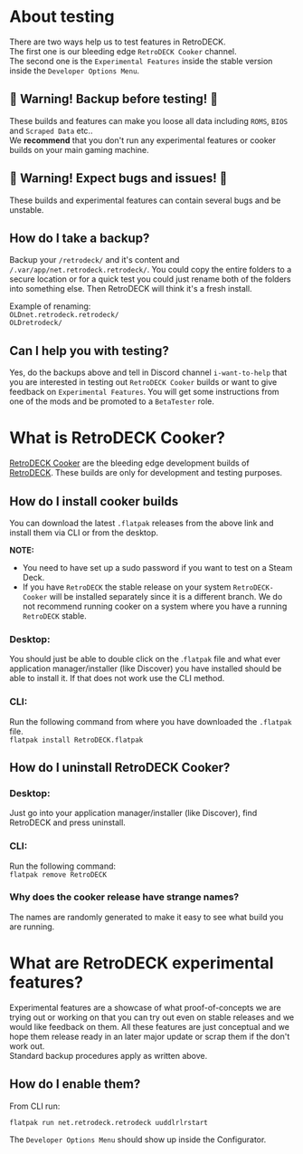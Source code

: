 # About testing

There are two ways help us to test features in RetroDECK.<br>
The first one is our bleeding edge `RetroDECK Cooker` channel.<br> 
The second one is the `Experimental Features` inside the stable version inside the `Developer Options Menu`.

## 🛑 Warning! Backup before testing! 🛑
These builds and features can make you loose all data including `ROMS`, `BIOS` and `Scraped Data` etc..<br>
We **recommend** that you don't run any experimental features or cooker builds on your main gaming machine. 

## 🛑 Warning! Expect bugs and issues! 🛑
These builds and experimental features can contain several bugs and be unstable. 

## How do I take a backup?

Backup your `/retrodeck/` and it's content and `/.var/app/net.retrodeck.retrodeck/`. 
You could copy the entire folders to a secure location or for a quick test you could just rename both of the folders into something else.
Then RetroDECK will think it's a fresh install.

Example of renaming:<br>
`OLDnet.retrodeck.retrodeck/`<br>
`OLDretrodeck/`

## Can I help you with testing? 
Yes, do the backups above and tell in Discord channel `i-want-to-help` that you are interested in testing out `RetroDECK Cooker`  builds or want to give feedback on `Experimental Features`.
You will get some instructions from one of the mods and be promoted to a `BetaTester` role. 

# What is RetroDECK Cooker?
[RetroDECK Cooker](https://github.com/XargonWan/RetroDECK-cooker) are the bleeding edge development builds of [RetroDECK](https://github.com/XargonWan/RetroDECK). These builds are only for development and testing purposes.

## How do I install cooker builds
You can download the latest `.flatpak` releases from the above link and install them via CLI or from the desktop.

**NOTE:** 
* You need to have set up a sudo password if you want to test on a Steam Deck. 
* If you have `RetroDECK` the stable release on your system `RetroDECK-Cooker` will be installed separately since it is a different branch. We do not recommend running cooker on a system where you have a running `RetroDECK` stable.  

### Desktop:

You should just be able to double click on the .`flatpak` file and what ever application manager/installer (like Discover) you have installed should be able to install it. If that does not work use the CLI method. 

### CLI:

Run the following command from where you have downloaded the `.flatpak` file. <br>
`flatpak install RetroDECK.flatpak`


## How do I uninstall RetroDECK Cooker?

### Desktop:
Just go into your application manager/installer (like Discover), find RetroDECK and press uninstall.


### CLI:

Run the following command: <br>
`flatpak remove RetroDECK`


### Why does the cooker release have strange names?
The names are randomly generated to make it easy to see what build you are running. 

# What are RetroDECK experimental features?
Experimental features are a showcase of what proof-of-concepts we are trying out or working on that you can try out even on stable releases and we would like feedback on them. All these features are just conceptual and we hope them release ready in an later major update or scrap them if the don't work out.  
Standard backup procedures apply as written above. 

## How do I enable them?

From CLI run: 

`flatpak run net.retrodeck.retrodeck uuddlrlrstart`

The `Developer Options Menu` should show up inside the Configurator. 
